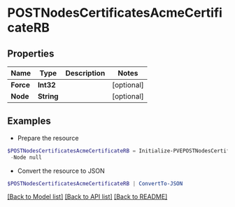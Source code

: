 # POSTNodesCertificatesAcmeCertificateRB
## Properties

Name | Type | Description | Notes
------------ | ------------- | ------------- | -------------
**Force** | **Int32** |  | [optional] 
**Node** | **String** |  | [optional] 

## Examples

- Prepare the resource
```powershell
$POSTNodesCertificatesAcmeCertificateRB = Initialize-PVEPOSTNodesCertificatesAcmeCertificateRB  -Force null `
 -Node null
```

- Convert the resource to JSON
```powershell
$POSTNodesCertificatesAcmeCertificateRB | ConvertTo-JSON
```

[[Back to Model list]](../README.md#documentation-for-models) [[Back to API list]](../README.md#documentation-for-api-endpoints) [[Back to README]](../README.md)

